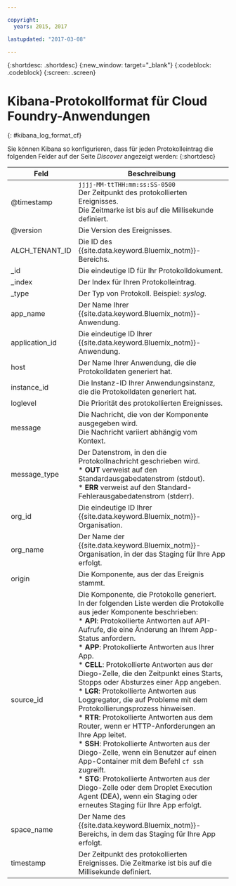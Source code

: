 ```yaml
---

copyright:
  years: 2015, 2017

lastupdated: "2017-03-08"

---
```



{:shortdesc: .shortdesc}
{:new_window: target="_blank"}
{:codeblock: .codeblock}
{:screen: .screen}


# Kibana-Protokollformat für Cloud Foundry-Anwendungen
{: #kibana_log_format_cf}

Sie können Kibana so konfigurieren, dass für jeden Protokolleintrag die folgenden Felder auf der Seite *Discover* angezeigt werden:
{:shortdesc}

| Feld | Beschreibung |
|-------|-------------|
| @timestamp | `jjjj-MM-ttTHH:mm:ss:SS-0500`  <br> Der Zeitpunkt des protokollierten Ereignisses. <br> Die Zeitmarke ist bis auf die Millisekunde definiert. |
| @version | Die Version des Ereignisses. |
| ALCH_TENANT_ID | Die ID des {{site.data.keyword.Bluemix_notm}}-Bereichs. |
| \_id | Die eindeutige ID für Ihr Protokolldokument. |
| \_index | Der Index für Ihren Protokolleintrag. |
| \_type | Der Typ von Protokoll. Beispiel: *syslog*. |
| app_name | Der Name Ihrer {{site.data.keyword.Bluemix_notm}}-Anwendung. |
| application_id | Die eindeutige ID Ihrer {{site.data.keyword.Bluemix_notm}}-Anwendung. |
| host | Der Name Ihrer Anwendung, die die Protokolldaten generiert hat. |
| instance_id | Die Instanz-ID Ihrer Anwendungsinstanz, die die Protokolldaten generiert hat. |
| loglevel | Die Priorität des protokollierten Ereignisses. |
| message | Die Nachricht, die von der Komponente ausgegeben wird. <br> Die Nachricht variiert abhängig vom Kontext. |
| message_type | Der Datenstrom, in den die Protokollnachricht geschrieben wird. <br> * **OUT** verweist auf den Standardausgabedatenstrom (stdout). <br> * **ERR** verweist auf den Standard-Fehlerausgabedatenstrom (stderr). |
| org_id | Die eindeutige ID Ihrer {{site.data.keyword.Bluemix_notm}}-Organisation. |
| org_name | Der Name der {{site.data.keyword.Bluemix_notm}}-Organisation, in der das Staging für Ihre App erfolgt. |
| origin | Die Komponente, aus der das Ereignis stammt. |
| source_id | Die Komponente, die Protokolle generiert. <br> In der folgenden Liste werden die Protokolle aus jeder Komponente beschrieben: <br> * **API**: Protokollierte Antworten auf API-Aufrufe, die eine Änderung an Ihrem App-Status anfordern. <br> * **APP**: Protokollierte Antworten aus Ihrer App. <br> * **CELL**: Protokollierte Antworten aus der Diego-Zelle, die den Zeitpunkt eines Starts, Stopps oder Absturzes einer App angeben. <br> * **LGR**: Protokollierte Antworten aus Loggregator, die auf Probleme mit dem Protokollierungsprozess hinweisen. <br> * **RTR**: Protokollierte Antworten aus dem Router, wenn er HTTP-Anforderungen an Ihre App leitet. <br> * **SSH**: Protokollierte Antworten aus der Diego-Zelle, wenn ein Benutzer auf einen App-Container mit dem Befehl `cf ssh` zugreift. <br> * **STG**: Protokollierte Antworten aus der Diego-Zelle oder dem Droplet Execution Agent (DEA), wenn ein Staging oder erneutes Staging für Ihre App erfolgt. |
| space_name | Der Name des {{site.data.keyword.Bluemix_notm}}-Bereichs, in dem das Staging für Ihre App erfolgt. |
| timestamp | Der Zeitpunkt des protokollierten Ereignisses. Die Zeitmarke ist bis auf die Millisekunde definiert. |




